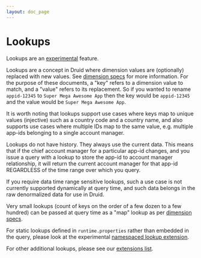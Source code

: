 ```yaml
---
layout: doc_page
---
```


# Lookups

<div class="note caution">
Lookups are an <a href="../development/experimental.html">experimental</a> feature.
</div>

Lookups are a concept in Druid where dimension values are (optionally) replaced with new values. 
See [dimension specs](../querying/dimensionspecs.html) for more information. For the purpose of these documents, 
a "key" refers to a dimension value to match, and a "value" refers to its replacement. 
So if you wanted to rename `appid-12345` to `Super Mega Awesome App` then the key would be `appid-12345` and the value 
would be `Super Mega Awesome App`. 

It is worth noting that lookups support use cases where keys map to unique values (injective) such as a country code and 
a country name, and also supports use cases where multiple IDs map to the same value, e.g. multiple app-ids belonging to 
a single account manager.

Lookups do not have history. They always use the current data. This means that if the chief account manager for a 
particular app-id changes, and you issue a query with a lookup to store the app-id to account manager relationship, 
it will return the current account manager for that app-id REGARDLESS of the time range over which you query.

If you require data time range sensitive lookups, such a use case is not currently supported dynamically at query time, 
and such data belongs in the raw denormalized data for use in Druid.

Very small lookups (count of keys on the order of a few dozen to a few hundred) can be passed at query time as a "map" 
lookup as per [dimension specs](../querying/dimensionspecs.html).

For static lookups defined in `runtime.properties` rather than embedded in the query, please look at
the experimental [namespaced lookup extension](../development/extensions-core/namespaced-lookup.html).

For other additional lookups, please see our [extensions list](../development/extensions.html).
